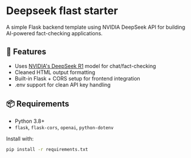 # Deepseek flast starter

A simple Flask backend template using NVIDIA DeepSeek API for building AI-powered fact-checking applications.

## 🚀 Features

- Uses [NVIDIA's DeepSeek R1](https://developer.nvidia.com/deepseek) model for chat/fact-checking
- Cleaned HTML output formatting
- Built-in Flask + CORS setup for frontend integration
- .env support for clean API key handling

## 📦 Requirements

- Python 3.8+
- `flask`, `flask-cors`, `openai`, `python-dotenv`

Install with:

```bash
pip install -r requirements.txt

